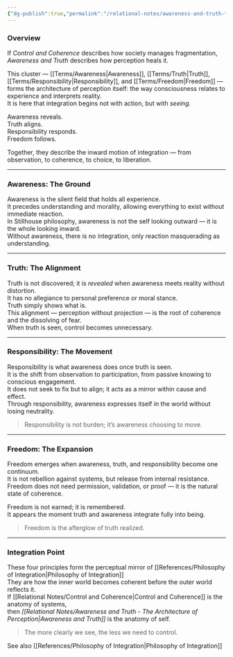 ```yaml
---
{"dg-publish":true,"permalink":"/relational-notes/awareness-and-truth-the-architecture-of-perception/"}
---
```



### **Overview**

If _Control and Coherence_ describes how society manages fragmentation,  
_Awareness and Truth_ describes how perception heals it.

This cluster — [[Terms/Awareness\|Awareness]], [[Terms/Truth\|Truth]], [[Terms/Responsibility\|Responsibility]], and [[Terms/Freedom\|Freedom]] — forms the architecture of perception itself: the way consciousness relates to experience and interprets reality.  
It is here that integration begins not with action, but with _seeing._

Awareness reveals.  
Truth aligns.  
Responsibility responds.  
Freedom follows.

Together, they describe the inward motion of integration — from observation, to coherence, to choice, to liberation.

---

### **Awareness: The Ground**

Awareness is the silent field that holds all experience.  
It precedes understanding and morality, allowing everything to exist without immediate reaction.  
In Stillhouse philosophy, awareness is not the self looking outward — it is the whole looking inward.  
Without awareness, there is no integration, only reaction masquerading as understanding.

---

### **Truth: The Alignment**

Truth is not discovered; it is _revealed_ when awareness meets reality without distortion.  
It has no allegiance to personal preference or moral stance.  
Truth simply shows what is.  
This alignment — perception without projection — is the root of coherence and the dissolving of fear.  
When truth is seen, control becomes unnecessary.

---

### **Responsibility: The Movement**

Responsibility is what awareness does once truth is seen.  
It is the shift from observation to participation, from passive knowing to conscious engagement.  
It does not seek to fix but to align; it acts as a mirror within cause and effect.  
Through responsibility, awareness expresses itself in the world without losing neutrality.

> Responsibility is not burden; it’s awareness choosing to move.

---

### **Freedom: The Expansion**

Freedom emerges when awareness, truth, and responsibility become one continuum.  
It is not rebellion against systems, but release from internal resistance.  
Freedom does not need permission, validation, or proof — it is the natural state of coherence.

Freedom is not earned; it is remembered.  
It appears the moment truth and awareness integrate fully into being.

> Freedom is the afterglow of truth realized.

---

### **Integration Point**

These four principles form the perceptual mirror of [[References/Philosophy of Integration\|Philosophy of Integration]]  
They are how the inner world becomes coherent before the outer world reflects it.  
If [[Relational Notes/Control and Coherence\|Control and Coherence]] is the anatomy of systems,  
then _[[Relational Notes/Awareness and Truth - The Architecture of Perception\|Awareness and Truth]]_ is the anatomy of self.

> The more clearly we see, the less we need to control.

See also
[[References/Philosophy of Integration\|Philosophy of Integration]]
